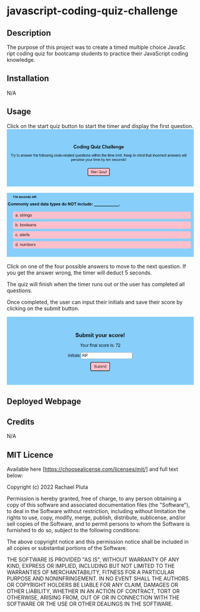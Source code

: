 # javascript-coding-quiz-challenge

## Description
The purpose of this project was to create a timed multiple choice JavaSc ript coding quiz for bootcamp students to practice their JavaScript coding knowledge.

## Installation
N/A

## Usage
Click on the start quiz button to start the timer and display the first question.  
![Blue box with pink button prompting the user to start coding quiz](https://raw.githubusercontent.com/rachael-pluta/javascript-coding-quiz-challenge/main/assets/images/start-quiz.png)

![Blue box with timer with timer in top left corner, with first quiz question and four possible answers in pink boxes](https://raw.githubusercontent.com/rachael-pluta/javascript-coding-quiz-challenge/main/assets/images/example-question-1.png)

Click on one of the four possible answers to move to the next question.  If you get the answer wrong, the timer will deduct 5 seconds.

The quiz will finish when the timer runs out or the user has completed all questions.

Once completed, the user can input their initials and save their score by clicking on the submit button.

![Blue box displaying user's final score and submission box for user to input initials](https://raw.githubusercontent.com/rachael-pluta/javascript-coding-quiz-challenge/main/assets/images/final-score.png)

## Deployed Webpage

## Credits
N/A

## MIT Licence
Available here [https://choosealicense.com/licenses/mit/] and full text below:

Copyright (c) 2022 Rachael Pluta

Permission is hereby granted, free of charge, to any person obtaining a copy
of this software and associated documentation files (the "Software"), to deal
in the Software without restriction, including without limitation the rights
to use, copy, modify, merge, publish, distribute, sublicense, and/or sell
copies of the Software, and to permit persons to whom the Software is
furnished to do so, subject to the following conditions:

The above copyright notice and this permission notice shall be included in all
copies or substantial portions of the Software.

THE SOFTWARE IS PROVIDED "AS IS", WITHOUT WARRANTY OF ANY KIND, EXPRESS OR
IMPLIED, INCLUDING BUT NOT LIMITED TO THE WARRANTIES OF MERCHANTABILITY,
FITNESS FOR A PARTICULAR PURPOSE AND NONINFRINGEMENT. IN NO EVENT SHALL THE
AUTHORS OR COPYRIGHT HOLDERS BE LIABLE FOR ANY CLAIM, DAMAGES OR OTHER
LIABILITY, WHETHER IN AN ACTION OF CONTRACT, TORT OR OTHERWISE, ARISING FROM,
OUT OF OR IN CONNECTION WITH THE SOFTWARE OR THE USE OR OTHER DEALINGS IN THE
SOFTWARE.